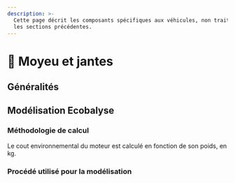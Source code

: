 ```yaml
---
description: >-
  Cette page décrit les composants spécifiques aux véhicules, non traités dans
  les sections précédentes.
---
```


# 🛞 Moyeu et jantes

## Généralités



## Modélisation Ecobalyse

### Méthodologie de calcul <a href="#methodologie-de-calcul" id="methodologie-de-calcul"></a>

Le cout environnemental du moteur est calculé en fonction de son poids, en kg.

### Procédé utilisé pour la modélisation



